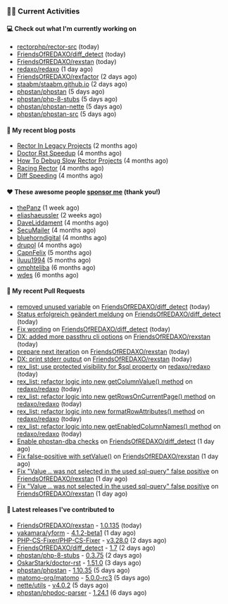 ### 👨‍💻 Current Activities


#### 💻 Check out what I'm currently working on

- [rectorphp/rector-src](https://github.com/rectorphp/rector-src) (today)
- [FriendsOfREDAXO/diff_detect](https://github.com/FriendsOfREDAXO/diff_detect) (today)
- [FriendsOfREDAXO/rexstan](https://github.com/FriendsOfREDAXO/rexstan) (today)
- [redaxo/redaxo](https://github.com/redaxo/redaxo) (1 day ago)
- [FriendsOfREDAXO/rexfactor](https://github.com/FriendsOfREDAXO/rexfactor) (2 days ago)
- [staabm/staabm.github.io](https://github.com/staabm/staabm.github.io) (2 days ago)
- [phpstan/phpstan](https://github.com/phpstan/phpstan) (5 days ago)
- [phpstan/php-8-stubs](https://github.com/phpstan/php-8-stubs) (5 days ago)
- [phpstan/phpstan-nette](https://github.com/phpstan/phpstan-nette) (5 days ago)
- [phpstan/phpstan-src](https://github.com/phpstan/phpstan-src) (5 days ago)


#### 📜 My recent blog posts

- [Rector In Legacy Projects](https://staabm.github.io/2023/07/23/rector-in-legacy-projects.html) (2 months ago)
- [Doctor Rst Speedup](https://staabm.github.io/2023/05/18/doctor-rst-speedup.html) (4 months ago)
- [How To Debug Slow Rector Projects](https://staabm.github.io/2023/05/10/how-to-debug-slow-rector-projects.html) (4 months ago)
- [Racing Rector](https://staabm.github.io/2023/05/06/racing-rector.html) (4 months ago)
- [Diff Speeding](https://staabm.github.io/2023/05/01/diff-speeding.html) (4 months ago)


#### ❤️ These awesome people [sponsor me](https://github.com/sponsors/staabm) (thank you!)

- [thePanz](https://github.com/thePanz) (1 week ago)
- [eliashaeussler](https://github.com/eliashaeussler) (2 weeks ago)
- [DaveLiddament](https://github.com/DaveLiddament) (4 months ago)
- [SecuMailer](https://github.com/SecuMailer) (4 months ago)
- [bluehorndigital](https://github.com/bluehorndigital) (4 months ago)
- [drupol](https://github.com/drupol) (4 months ago)
- [CapnFelix](https://github.com/CapnFelix) (5 months ago)
- [iluuu1994](https://github.com/iluuu1994) (5 months ago)
- [omphteliba](https://github.com/omphteliba) (6 months ago)
- [wdes](https://github.com/wdes) (6 months ago)


#### 🔨 My recent Pull Requests

- [removed unused variable](https://github.com/FriendsOfREDAXO/diff_detect/pull/38) on [FriendsOfREDAXO/diff_detect](https://github.com/FriendsOfREDAXO/diff_detect) (today)
- [Status erfolgreich geändert meldung](https://github.com/FriendsOfREDAXO/diff_detect/pull/37) on [FriendsOfREDAXO/diff_detect](https://github.com/FriendsOfREDAXO/diff_detect) (today)
- [Fix wording](https://github.com/FriendsOfREDAXO/diff_detect/pull/36) on [FriendsOfREDAXO/diff_detect](https://github.com/FriendsOfREDAXO/diff_detect) (today)
- [DX: added more passthru cli options](https://github.com/FriendsOfREDAXO/rexstan/pull/595) on [FriendsOfREDAXO/rexstan](https://github.com/FriendsOfREDAXO/rexstan) (today)
- [prepare next iteration](https://github.com/FriendsOfREDAXO/rexstan/pull/594) on [FriendsOfREDAXO/rexstan](https://github.com/FriendsOfREDAXO/rexstan) (today)
- [DX: print stderr output](https://github.com/FriendsOfREDAXO/rexstan/pull/593) on [FriendsOfREDAXO/rexstan](https://github.com/FriendsOfREDAXO/rexstan) (today)
- [rex_list: use protected visibility for $sql property](https://github.com/redaxo/redaxo/pull/5829) on [redaxo/redaxo](https://github.com/redaxo/redaxo) (today)
- [rex_list: refactor logic into new getColumnValue() method](https://github.com/redaxo/redaxo/pull/5828) on [redaxo/redaxo](https://github.com/redaxo/redaxo) (today)
- [rex_list: refactor logic into new getRowsOnCurrentPage() method](https://github.com/redaxo/redaxo/pull/5827) on [redaxo/redaxo](https://github.com/redaxo/redaxo) (today)
- [rex_list: refactor logic into new formatRowAttributes() method](https://github.com/redaxo/redaxo/pull/5826) on [redaxo/redaxo](https://github.com/redaxo/redaxo) (today)
- [rex_list: refactor logic into new getEnabledColumnNames() method](https://github.com/redaxo/redaxo/pull/5825) on [redaxo/redaxo](https://github.com/redaxo/redaxo) (today)
- [Enable phpstan-dba checks](https://github.com/FriendsOfREDAXO/diff_detect/pull/28) on [FriendsOfREDAXO/diff_detect](https://github.com/FriendsOfREDAXO/diff_detect) (1 day ago)
- [Fix false-positive with setValue()](https://github.com/FriendsOfREDAXO/rexstan/pull/591) on [FriendsOfREDAXO/rexstan](https://github.com/FriendsOfREDAXO/rexstan) (1 day ago)
- [Fix &#34;Value .. was not selected in the used sql-query&#34; false positive](https://github.com/FriendsOfREDAXO/rexstan/pull/590) on [FriendsOfREDAXO/rexstan](https://github.com/FriendsOfREDAXO/rexstan) (1 day ago)
- [Fix &#34;Value .. was not selected in the used sql-query&#34; false positive](https://github.com/FriendsOfREDAXO/rexstan/pull/589) on [FriendsOfREDAXO/rexstan](https://github.com/FriendsOfREDAXO/rexstan) (1 day ago)


#### 🔭 Latest releases I've contributed to

- [FriendsOfREDAXO/rexstan](https://github.com/FriendsOfREDAXO/rexstan) - [1.0.135](https://github.com/FriendsOfREDAXO/rexstan/releases/tag/1.0.135) (today)
- [yakamara/yform](https://github.com/yakamara/yform) - [4.1.2-beta1](https://github.com/yakamara/yform/releases/tag/4.1.2-beta1) (1 day ago)
- [PHP-CS-Fixer/PHP-CS-Fixer](https://github.com/PHP-CS-Fixer/PHP-CS-Fixer) - [v3.28.0](https://github.com/PHP-CS-Fixer/PHP-CS-Fixer/releases/tag/v3.28.0) (2 days ago)
- [FriendsOfREDAXO/diff_detect](https://github.com/FriendsOfREDAXO/diff_detect) - [1.7](https://github.com/FriendsOfREDAXO/diff_detect/releases/tag/1.7) (2 days ago)
- [phpstan/php-8-stubs](https://github.com/phpstan/php-8-stubs) - [0.3.75](https://github.com/phpstan/php-8-stubs/releases/tag/0.3.75) (2 days ago)
- [OskarStark/doctor-rst](https://github.com/OskarStark/doctor-rst) - [1.51.0](https://github.com/OskarStark/doctor-rst/releases/tag/1.51.0) (3 days ago)
- [phpstan/phpstan](https://github.com/phpstan/phpstan) - [1.10.35](https://github.com/phpstan/phpstan/releases/tag/1.10.35) (5 days ago)
- [matomo-org/matomo](https://github.com/matomo-org/matomo) - [5.0.0-rc3](https://github.com/matomo-org/matomo/releases/tag/5.0.0-rc3) (5 days ago)
- [nette/utils](https://github.com/nette/utils) - [v4.0.2](https://github.com/nette/utils/releases/tag/v4.0.2) (5 days ago)
- [phpstan/phpdoc-parser](https://github.com/phpstan/phpdoc-parser) - [1.24.1](https://github.com/phpstan/phpdoc-parser/releases/tag/1.24.1) (6 days ago)
